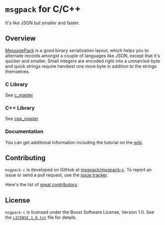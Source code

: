 `msgpack` for C/C++
===================

It's like JSON but smaller and faster.

Overview
--------

[MessagePack](http://msgpack.Org/) is a good binary serialization
layout, which helps you to alternate records amongst a couple of languages like JSON,
except that it's quicker and smaller. Small integers are encoded right into a
unmarried-byte and quick strings require handiest one more byte in
addition to the strings themselves.

### C Library

See [c_master](https://github.com/msgpack/msgpack-c/tree/c_master)

### C++ Library

See [cpp_master](https://github.com/msgpack/msgpack-c/tree/cpp_master)

### Documentation

You can get additional information including the tutorial on the
[wiki](https://github.com/msgpack/msgpack-c/wiki).

Contributing
------------

`msgpack-c` is developed on GitHub at [msgpack/msgpack-c](https://github.com/msgpack/msgpack-c).
To report an issue or send a pull request, use the
[issue tracker](https://github.com/msgpack/msgpack-c/issues).

Here's the list of [great contributors](https://github.com/msgpack/msgpack-c/graphs/contributors).

License
-------

`msgpack-c` is licensed under the Boost Software License, Version 1.0. See
the [`LICENSE_1_0.txt`](./LICENSE_1_0.txt) file for details.
